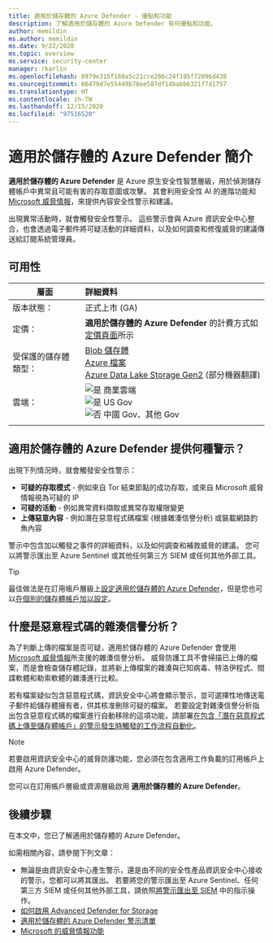 ```yaml
---
title: 適用於儲存體的 Azure Defender - 優點和功能
description: 了解適用於儲存體的 Azure Defender 有何優點和功能。
author: memildin
ms.author: memildin
ms.date: 9/22/2020
ms.topic: overview
ms.service: security-center
manager: rkarlin
ms.openlocfilehash: 8979e315f188a5c21cce206c24f195f72096d438
ms.sourcegitcommit: 66479d7e55449b78ee587df14babb6321f7d1757
ms.translationtype: HT
ms.contentlocale: zh-TW
ms.lasthandoff: 12/15/2020
ms.locfileid: "97516520"
---
```

# <a name="introduction-to-azure-defender-for-storage"></a>適用於儲存體的 Azure Defender 簡介


**適用於儲存體的 Azure Defender** 是 Azure 原生安全性智慧層級，用於偵測儲存體帳戶中異常且可能有害的存取意圖或攻擊。 其會利用安全性 AI 的進階功能和 [Microsoft 威脅情報](https://go.microsoft.com/fwlink/?linkid=2128684)，來提供內容安全性警示和建議。

出現異常活動時，就會觸發安全性警示。 這些警示會與 Azure 資訊安全中心整合，也會透過電子郵件將可疑活動的詳細資料，以及如何調查和修復威脅的建議傳送給訂閱系統管理員。


## <a name="availability"></a>可用性

|層面|詳細資料|
|----|:----|
|版本狀態：|正式上市 (GA)|
|定價：|**適用於儲存體的 Azure Defender** 的計費方式如 [定價頁面](security-center-pricing.md)所示|
|受保護的儲存體類型：|[Blob 儲存體](https://azure.microsoft.com/services/storage/blobs/)<br>[Azure 檔案](../storage/files/storage-files-introduction.md)<br>[Azure Data Lake Storage Gen2](../storage/blobs/data-lake-storage-introduction.md) \(部分機器翻譯\)|
|雲端：|![是](./media/icons/yes-icon.png) 商業雲端<br>![是](./media/icons/yes-icon.png) US Gov<br>![否](./media/icons/no-icon.png) 中國 Gov、其他 Gov|
|||


## <a name="what-kind-of-alerts-does-azure-defender-for-storage-provide"></a>適用於儲存體的 Azure Defender 提供何種警示？

出現下列情況時，就會觸發安全性警示：

- **可疑的存取模式** - 例如來自 Tor 結束節點的成功存取，或來自 Microsoft 威脅情報視為可疑的 IP
- **可疑的活動** - 例如異常資料擷取或異常存取權限變更
- **上傳惡意內容** - 例如潛在惡意程式碼檔案 (根據雜湊信譽分析) 或裝載網路釣魚內容

警示中包含加以觸發之事件的詳細資料，以及如何調查和補救威脅的建議。 您可以將警示匯出至 Azure Sentinel 或其他任何第三方 SIEM 或任何其他外部工具。

> [!TIP]
> 最佳做法是在訂用帳戶層級上[設定適用於儲存體的 Azure Defender](https://docs.microsoft.com/azure/storage/common/azure-defender-storage-configure?tabs=azure-security-center)，但是您也可以[在個別的儲存體帳戶加以設定](https://docs.microsoft.com/azure/storage/common/azure-defender-storage-configure?tabs=azure-portal)。


## <a name="what-is-hash-reputation-analysis-for-malware"></a>什麼是惡意程式碼的雜湊信譽分析？

為了判斷上傳的檔案是否可疑，適用於儲存體的 Azure Defender 會使用 [Microsoft 威脅情報](https://go.microsoft.com/fwlink/?linkid=2128684)所支援的雜湊信譽分析。 威脅防護工具不會掃描已上傳的檔案，而是會檢查儲存體記錄，並將新上傳檔案的雜湊與已知病毒、特洛伊程式、間諜軟體和勒索軟體的雜湊進行比較。 

若有檔案疑似包含惡意程式碼，資訊安全中心將會顯示警示，並可選擇性地傳送電子郵件給儲存體擁有者，供其核准刪除可疑的檔案。 若要設定對雜湊信譽分析指出包含惡意程式碼的檔案進行自動移除的這項功能，請部署[在包含「潛在惡意程式碼上傳至儲存體帳戶」的警示發生時觸發的工作流程自動化](https://techcommunity.microsoft.com/t5/azure-security-center/how-to-respond-to-potential-malware-uploaded-to-azure-storage/ba-p/1452005)。

> [!NOTE]
> 若要啟用資訊安全中心的威脅防護功能，您必須在包含適用工作負載的訂用帳戶上啟用 Azure Defender。
>
> 您可以在訂用帳戶層級或資源層級啟用 **適用於儲存體的 Azure Defender**。



## <a name="next-steps"></a>後續步驟

在本文中，您已了解適用於儲存體的 Azure Defender。

如需相關內容，請參閱下列文章： 

- 無論是由資訊安全中心產生警示，還是由不同的安全性產品資訊安全中心接收的警示，您都可以將其匯出。 若要將您的警示匯出至 Azure Sentinel、任何第三方 SIEM 或任何其他外部工具，請依照[將警示匯出至 SIEM](continuous-export.md) 中的指示操作。
- [如何啟用 Advanced Defender for Storage](../storage/common/azure-defender-storage-configure.md)
- [適用於儲存體的 Azure Defender 警示清單](alerts-reference.md#alerts-azurestorage)
- [Microsoft 的威脅情報功能](https://go.microsoft.com/fwlink/?linkid=2128684)
